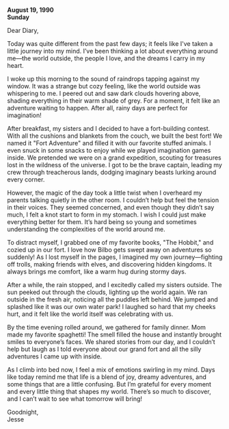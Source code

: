 
**August 19, 1990**  
**Sunday**

Dear Diary,

Today was quite different from the past few days; it feels like I've taken a little journey into my mind. I’ve been thinking a lot about everything around me—the world outside, the people I love, and the dreams I carry in my heart. 

I woke up this morning to the sound of raindrops tapping against my window. It was a strange but cozy feeling, like the world outside was whispering to me. I peered out and saw dark clouds hovering above, shading everything in their warm shade of grey. For a moment, it felt like an adventure waiting to happen. After all, rainy days are perfect for imagination! 

After breakfast, my sisters and I decided to have a fort-building contest. With all the cushions and blankets from the couch, we built the best fort! We named it "Fort Adventure" and filled it with our favorite stuffed animals. I even snuck in some snacks to enjoy while we played imagination games inside. We pretended we were on a grand expedition, scouting for treasures lost in the wildness of the universe. I got to be the brave captain, leading my crew through treacherous lands, dodging imaginary beasts lurking around every corner. 

However, the magic of the day took a little twist when I overheard my parents talking quietly in the other room. I couldn’t help but feel the tension in their voices. They seemed concerned, and even though they didn’t say much, I felt a knot start to form in my stomach. I wish I could just make everything better for them. It’s hard being so young and sometimes understanding the complexities of the world around me. 

To distract myself, I grabbed one of my favorite books, "The Hobbit," and cozied up in our fort. I love how Bilbo gets swept away on adventures so suddenly! As I lost myself in the pages, I imagined my own journey—fighting off trolls, making friends with elves, and discovering hidden kingdoms. It always brings me comfort, like a warm hug during stormy days.

After a while, the rain stopped, and I excitedly called my sisters outside. The sun peeked out through the clouds, lighting up the world again. We ran outside in the fresh air, noticing all the puddles left behind. We jumped and splashed like it was our own water park! I laughed so hard that my cheeks hurt, and it felt like the world itself was celebrating with us.

By the time evening rolled around, we gathered for family dinner. Mom made my favorite spaghetti! The smell filled the house and instantly brought smiles to everyone’s faces. We shared stories from our day, and I couldn’t help but laugh as I told everyone about our grand fort and all the silly adventures I came up with inside.

As I climb into bed now, I feel a mix of emotions swirling in my mind. Days like today remind me that life is a blend of joy, dreamy adventures, and some things that are a little confusing. But I’m grateful for every moment and every little thing that shapes my world. There’s so much to discover, and I can’t wait to see what tomorrow will bring!

Goodnight,  
Jesse
